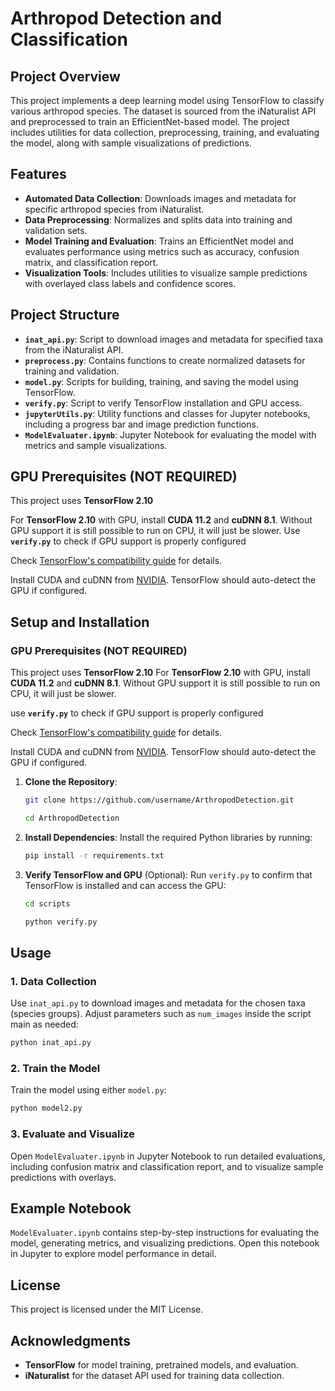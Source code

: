 # Arthropod Detection and Classification

## Project Overview
This project implements a deep learning model using TensorFlow to classify various arthropod species. The dataset is sourced from the iNaturalist API and preprocessed to train an EfficientNet-based model. The project includes utilities for data collection, preprocessing, training, and evaluating the model, along with sample visualizations of predictions.

## Features
- **Automated Data Collection**: Downloads images and metadata for specific arthropod species from iNaturalist.
- **Data Preprocessing**: Normalizes and splits data into training and validation sets.
- **Model Training and Evaluation**: Trains an EfficientNet model and evaluates performance using metrics such as accuracy, confusion matrix, and classification report.
- **Visualization Tools**: Includes utilities to visualize sample predictions with overlayed class labels and confidence scores.

## Project Structure

- **`inat_api.py`**: Script to download images and metadata for specified taxa from the iNaturalist API.
- **`preprocess.py`**: Contains functions to create normalized datasets for training and validation.
- **`model.py`**: Scripts for building, training, and saving the model using TensorFlow.
- **`verify.py`**: Script to verify TensorFlow installation and GPU access.
- **`jupyterUtils.py`**: Utility functions and classes for Jupyter notebooks, including a progress bar and image prediction functions.
- **`ModelEvaluater.ipynb`**: Jupyter Notebook for evaluating the model with metrics and sample visualizations.

## GPU Prerequisites (NOT REQUIRED)

This project uses **TensorFlow 2.10**

For **TensorFlow 2.10** with GPU, install **CUDA 11.2** and **cuDNN 8.1**.
Without GPU support it is still possible to run on CPU, it will just be slower.
Use **`verify.py`** to check if GPU support is properly configured

Check [TensorFlow's compatibility guide](https://www.tensorflow.org/install/source#gpu) for details.

Install CUDA and cuDNN from [NVIDIA](https://developer.nvidia.com/cuda-toolkit). TensorFlow should auto-detect the GPU if configured.



## Setup and Installation
### GPU Prerequisites (NOT REQUIRED)

This project uses **TensorFlow 2.10**
For **TensorFlow 2.10** with GPU, install **CUDA 11.2** and **cuDNN 8.1**.
Without GPU support it is still possible to run on CPU, it will just be slower.

use **`verify.py`** to check if GPU support is properly configured

Check [TensorFlow's compatibility guide](https://www.tensorflow.org/install/source#gpu) for details.

Install CUDA and cuDNN from [NVIDIA](https://developer.nvidia.com/cuda-toolkit). TensorFlow should auto-detect the GPU if configured.

1. **Clone the Repository**:
   ```bash
   git clone https://github.com/username/ArthropodDetection.git
   ```
   ```bash
   cd ArthropodDetection
   ```

2. **Install Dependencies**:
   Install the required Python libraries by running:
   ```bash
   pip install -r requirements.txt
   ```

4. **Verify TensorFlow and GPU** (Optional):
   Run `verify.py` to confirm that TensorFlow is installed and can access the GPU:
   ```bash
   cd scripts
   ```
   ```bash
   python verify.py
   ```

## Usage

### 1. Data Collection
Use `inat_api.py` to download images and metadata for the chosen taxa (species groups). Adjust parameters such as `num_images` inside the script main as needed:
```bash
python inat_api.py
```

### 2. Train the Model
Train the model using either `model.py`:
```bash
python model2.py
```

### 3. Evaluate and Visualize
Open `ModelEvaluater.ipynb` in Jupyter Notebook to run detailed evaluations, including confusion matrix and classification report, and to visualize sample predictions with overlays.

## Example Notebook
`ModelEvaluater.ipynb` contains step-by-step instructions for evaluating the model, generating metrics, and visualizing predictions. Open this notebook in Jupyter to explore model performance in detail.

## License
This project is licensed under the MIT License.

## Acknowledgments
- **TensorFlow** for model training, pretrained models, and evaluation.
- **iNaturalist** for the dataset API used for training data collection.

